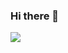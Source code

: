 ### Hi there 👋

![](https://github-readme-stats-ten-gilt.vercel.app/api?username=tomtorggler&show_icons=true&theme=tokyonight)
